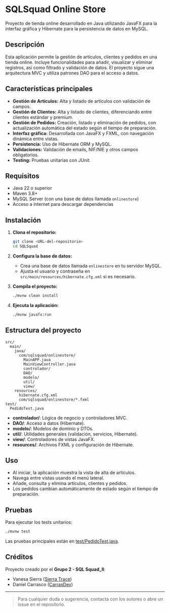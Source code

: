 # SQLSquad Online Store

Proyecto de tienda online desarrollado en Java utilizando JavaFX para la interfaz gráfica y Hibernate para la persistencia de datos en MySQL.

## Descripción

Esta aplicación permite la gestión de artículos, clientes y pedidos en una tienda online. Incluye funcionalidades para añadir, visualizar y eliminar registros, así como filtrado y validación de datos. El proyecto sigue una arquitectura MVC y utiliza patrones DAO para el acceso a datos.

## Características principales

- **Gestión de Artículos:** Alta y listado de artículos con validación de campos.
- **Gestión de Clientes:** Alta y listado de clientes, diferenciando entre clientes estándar y premium.
- **Gestión de Pedidos:** Creación, listado y eliminación de pedidos, con actualización automática del estado según el tiempo de preparación.
- **Interfaz gráfica:** Desarrollada con JavaFX y FXML, con navegación dinámica entre vistas.
- **Persistencia:** Uso de Hibernate ORM y MySQL.
- **Validaciones:** Validación de emails, NIF/NIE y otros campos obligatorios.
- **Testing:** Pruebas unitarias con JUnit.

## Requisitos

- Java 22 o superior
- Maven 3.8+
- MySQL Server (con una base de datos llamada `onlinestore`)
- Acceso a internet para descargar dependencias

## Instalación

1. **Clona el repositorio:**
   ```sh
   git clone <URL-del-repositorio>
   cd SQLSquad
   ```

2. **Configura la base de datos:**
   - Crea una base de datos llamada `onlinestore` en tu servidor MySQL.
   - Ajusta el usuario y contraseña en `src/main/resources/hibernate.cfg.xml` si es necesario.

3. **Compila el proyecto:**
   ```sh
   ./mvnw clean install
   ```

4. **Ejecuta la aplicación:**
   ```sh
   ./mvnw javafx:run
   ```

## Estructura del proyecto

```
src/
  main/
    java/
      com/sqlsquad/onlinestore/
        MainAPP.java
        MainViewController.java
        controlador/
        DAO/
        modelo/
        util/
        view/
    resources/
      hibernate.cfg.xml
      com/sqlsquad/onlinestore/*.fxml
test/
  PedidoTest.java
```

- **controlador/**: Lógica de negocio y controladores MVC.
- **DAO/**: Acceso a datos (Hibernate).
- **modelo/**: Modelos de dominio y DTOs.
- **util/**: Utilidades generales (validación, servicios, Hibernate).
- **view/**: Controladores de vistas JavaFX.
- **resources/**: Archivos FXML y configuración de Hibernate.

## Uso

- Al iniciar, la aplicación muestra la vista de alta de artículos.
- Navega entre vistas usando el menú lateral.
- Añade, consulta y elimina artículos, clientes y pedidos.
- Los pedidos cambian automáticamente de estado según el tiempo de preparación.

## Pruebas

Para ejecutar los tests unitarios:

```sh
./mvnw test
```

Las pruebas principales están en [test/PedidoTest.java](test/PedidoTest.java).

## Créditos

Proyecto creado por el **Grupo 2 - SQL Squad_II**:

- Vanesa Sierra ([Sierra Trace](https://github.com/sierratrace))
- Daniel Carrasco ([CarrasDev](https://github.com/CarrasDev))

---

> Para cualquier duda o sugerencia, contacta con los autores o abre un issue en el repositorio.